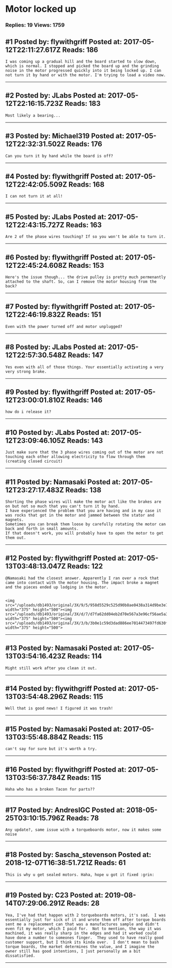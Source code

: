 # Motor locked up

### Replies: 19 Views: 1759

## \#1 Posted by: flywithgriff Posted at: 2017-05-12T22:11:27.617Z Reads: 186

```
I was coming up a gradual hill and the board started to slow down, which is normal. I stopped and picked the board up and the grinding noise in the motor progressed quickly into it being locked up. I can not turn it by hand or with the motor. I'm trying to load a video now.
```

---
## \#2 Posted by: JLabs Posted at: 2017-05-12T22:16:15.723Z Reads: 183

```
Most likely a bearing...
```

---
## \#3 Posted by: Michael319 Posted at: 2017-05-12T22:32:31.502Z Reads: 176

```
Can you turn it by hand while the board is off?
```

---
## \#4 Posted by: flywithgriff Posted at: 2017-05-12T22:42:05.509Z Reads: 168

```
I can not turn it at all!
```

---
## \#5 Posted by: JLabs Posted at: 2017-05-12T22:43:15.727Z Reads: 163

```
Are 2 of the phase wires touching? If so you won't be able to turn it.
```

---
## \#6 Posted by: flywithgriff Posted at: 2017-05-12T22:45:24.608Z Reads: 153

```
Here's the issue though... the drive pulley is pretty much permenantly attached to the shaft. So, can I remove the motor housing from the back?
```

---
## \#7 Posted by: flywithgriff Posted at: 2017-05-12T22:46:19.832Z Reads: 151

```
Even with the power turned off and motor unplugged?
```

---
## \#8 Posted by: JLabs Posted at: 2017-05-12T22:57:30.548Z Reads: 147

```
Yes even with all of those things. Your essentially activating a very very strong brake.
```

---
## \#9 Posted by: flywithgriff Posted at: 2017-05-12T23:00:01.810Z Reads: 146

```
how do i release it?
```

---
## \#10 Posted by: JLabs Posted at: 2017-05-12T23:09:46.105Z Reads: 143

```
Just make sure that the 3 phase wires coming out of the motor are not touching each other allowing electricity to flow through them (creating closed circuit)
```

---
## \#11 Posted by: Namasaki Posted at: 2017-05-12T23:27:17.483Z Reads: 138

```
Shorting the phase wires will make the motor act like the brakes are on but not so much that you can't turn it by hand. 
I have experienced the problem that you are having and in my case it was rocks that got in the motor and jammed between the stator and magnets. 
Sometimes you can break them loose by carefully rotating the motor can back and forth in small amounts.
If that doesn't work, you will probably have to open the motor to get them out.
```

---
## \#12 Posted by: flywithgriff Posted at: 2017-05-13T03:48:13.047Z Reads: 122

```
@Namasaki had the closest answer. Apparently I ran over a rock that came into contact with the motor housing. The impact broke a magnet and the pieces ended up lodging in the motor.


<img src="/uploads/db1493/original/3X/9/5/958d5529c525d90b8ae0438a314d9be3e718ffbd.JPG" width="375" height="500"><img src="/uploads/db1493/original/3X/d/7/d7fa62dd04eb2d70e567a3e96cf56ae5a31857bf.JPG" width="375" height="500"><img src="/uploads/db1493/original/3X/3/b/3b0e1c59d3dad886ee7014473497fd630f693f91.JPG" width="375" height="500">
```

---
## \#13 Posted by: Namasaki Posted at: 2017-05-13T03:54:16.423Z Reads: 114

```
Might still work after you clean it out.
```

---
## \#14 Posted by: flywithgriff Posted at: 2017-05-13T03:54:48.296Z Reads: 115

```
Well that is good news! I figured it was trash!
```

---
## \#15 Posted by: Namasaki Posted at: 2017-05-13T03:55:48.884Z Reads: 115

```
can't say for sure but it's worth a try.
```

---
## \#16 Posted by: flywithgriff Posted at: 2017-05-13T03:56:37.784Z Reads: 115

```
Haha who has a broken Tacon for parts??
```

---
## \#17 Posted by: AndresIGC Posted at: 2018-05-25T03:10:15.796Z Reads: 78

```
Any update?, same issue with a torqueboards motor, now it makes some noise
```

---
## \#18 Posted by: Sascha_stevenson Posted at: 2018-12-07T16:38:51.721Z Reads: 61

```
This is why u get sealed motors. Haha, hope u got it fixed :grin:
```

---
## \#19 Posted by: C23 Posted at: 2019-08-14T07:29:06.291Z Reads: 28

```
Yea, I've had that happen with 2 torqueboards motors, it's sad.  I was essentially just for sick of it and wrote them off after torque boards sent me a replacement can that was a manufactures sample and didn't even fit my motor, which I paid for.  Not to mention, the way it was machined, it was really sharp in the edges and had it worked could have done a number to someones finger.  They used to have really good customer support, but I think its kinda over.  I don't mean to bash torque boards, the market determines the value, and I imagine the owner still has good intentions, I just personally am a bit dissatisfied.
```

---
